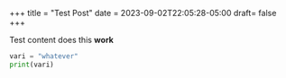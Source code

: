 +++
title = "Test Post"
date = 2023-09-02T22:05:28-05:00
draft= false
+++

Test content does this **work**

```python
vari = "whatever"
print(vari)
```

